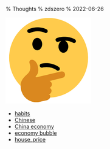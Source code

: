 % Thoughts
% zdszero
% 2022-06-26

![thinking](../../docs/images/image_2022-07-13-09-49-40.png)

* [habits](habits.md)
* [Chinese](Chinese.md)
* [China economy](China_economy.md)
* [economy bubble](economy_bubble.md)
* [house_price](house_price.md)
